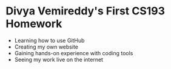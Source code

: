# Divya Vemireddy's First CS193 Homework

- Learning how to use GitHub
- Creating my own website
- Gaining hands-on experience with coding tools
- Seeing my work live on the internet

